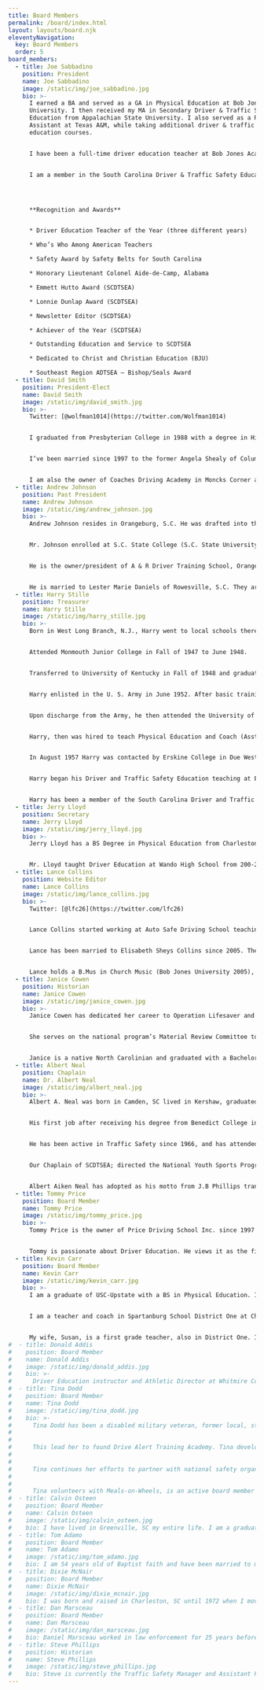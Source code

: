 ```yaml
---
title: Board Members
permalink: /board/index.html
layout: layouts/board.njk
eleventyNavigation:
  key: Board Members
  order: 5
board_members:
  - title: Joe Sabbadino
    position: President
    name: Joe Sabbadino
    image: /static/img/joe_sabbadino.jpg
    bio: >-
      I earned a BA and served as a GA in Physical Education at Bob Jones
      University. I then received my MA in Secondary Driver & Traffic Safety
      Education from Appalachian State University. I also served as a Research
      Assistant at Texas A&M, while taking additional driver & traffic safety
      education courses.


      I have been a full-time driver education teacher at Bob Jones Academy for over 40 years. As well as a part-time driver educator at Greenville Technical College and at TOPS (Bob Jones University) for over 15 years. I established Sabbadino Driving School, LLC in 2010 which I own and operate as a full-time driving instructor.


      I am a member in the South Carolina Driver & Traffic Safety Education association, and have been an officer in SCDTSEA for over 40 years as President and Newsletter Editor. I’ve been a member of the American Driver & Traffic Safety Education Association for over 30 years. I have served as President-Elect and President for the Southeast Region ADTSEA.




      **Recognition and Awards**


      * Driver Education Teacher of the Year (three different years)

      * Who’s Who Among American Teachers

      * Safety Award by Safety Belts for South Carolina

      * Honorary Lieutenant Colonel Aide-de-Camp, Alabama

      * Emmett Hutto Award (SCDTSEA)

      * Lonnie Dunlap Award (SCDTSEA)

      * Newsletter Editor (SCDTSEA)

      * Achiever of the Year (SCDTSEA)

      * Outstanding Education and Service to SCDTSEA

      * Dedicated to Christ and Christian Education (BJU)

      * Southeast Region ADTSEA – Bishop/Seals Award
  - title: David Smith
    position: President-Elect
    name: David Smith
    image: /static/img/david_smith.jpg
    bio: >-
      Twitter: [@wolfman1014](https://twitter.com/Wolfman1014)


      I graduated from Presbyterian College in 1988 with a degree in History and a minor in Secondary Education. I was certified in Driver’s Education from Erskine College in the summer of 1992 and was taught by the living legend himself, Dr. Harry Stille. I have been teaching driver’s training since 1992 at Whitmire High School, Berkeley High School and Barnwell High School. I currently teach Driver’s Educationat Mid-Carolina High School.


      I’ve been married since 1997 to the former Angela Shealy of Columbia, SC. She is a 1st grade teacher in Calhoun County (Sandy Run Elementary). We have an 15 year old daughter, Katelyn, who is a sophomore at White Knoll School. Katelyn has been in remission from cancer since 2002!


      I am also the owner of Coaches Driving Academy in Moncks Corner and Lexington, SC. This company was started in 2002. I have been a member of SCDTSEA since 1992 and I have served as President-Elect and President in the past. I am currently the President and I truly am excited about the direction the association is heading. I believe in this association because I believe that we truly want the best for the drivers in this state and we are not on a political agenda.
  - title: Andrew Johnson
    position: Past President
    name: Andrew Johnson
    image: /static/img/andrew_johnson.jpg
    bio: >-
      Andrew Johnson resides in Orangeburg, S.C. He was drafted into the United States Army in 1969 and served two years, including one-year tour of duty with the 1st Infantry Division and the 1st Cavalry Division in Vietnam. It was in this tour where he was awarded the Purple Heart for injuries received during combat and Bronze Star with two oak leaf clusters for heroism, and numerous other awards during this military service.


      Mr. Johnson enrolled at S.C. State College (S.C. State University), Orangeburg, S.C., in 1971, and earned a Bachelor of Science degree in Industrial Education in 1975, and a Master’s Degree in Education in 1987. He served as Platoon Leader of Operation Readiness Float Section at 163 Support Battalion, Orangeburg, S.C. and as Commander of the Headquarters/Headquarters Company, 751st Maintenance Battalion, Columbia, S.C. It was not until 1993 when he retired at the rank of Captain.


      He is the owner/president of A & R Driver Training School, Orangeburg, S.C., since 1999. He received the Outstanding Dedication and Service Award as President of SCDTSEA, and now serves as President-Elect of the association. He is currently an active member of American Driver and Traffic Safety Education Association (ADTSEA) and South East Region (SER) ADTSEA, where he served as both a member of the board of directors of ADTSEA and secretary of South East Region (SER)-ADTSEA. He is President of The Concerned Citizens of Whittaker Heights Community, Inc., and Vice Chairman of SC Department of Social Services Advisory Board.


      He is married to Lester Marie Daniels of Rowesville, S.C. They are the blessed parents of three wonderful girls: Andreaetta, Albernel and Angela, and four wonderful grandchildren (two girls and two boys). His personal hobbies including any outdoor activities particularly growing food in his personal garden and walking or riding his bicycle throughout the neighborhood; travelling both domestically and internationally; spending time with his family; and teaching people about the love of Jesus Christ.
  - title: Harry Stille
    position: Treasurer
    name: Harry Stille
    image: /static/img/harry_stille.jpg
    bio: >-
      Born in West Long Branch, N.J., Harry went to local schools there and Graduated from Long Branch High School in June 1947.


      Attended Monmouth Junior College in Fall of 1947 to June 1948.


      Transferred to University of Kentucky in Fall of 1948 and graduated in June 1952. While at UK, Harry took a Teacher Training driver education class required of all Physical Education Majors and taught a novice high school student to drive Behind-The-Wheel in Spring of 1952.


      Harry enlisted in the U. S. Army in June 1952. After basic training he was sent to Okinawa from January 1953 to June 1954. While on Okinawa, was shifted out of a combat line Company and was assigned to the American Dependents High School to teach Physical Education, History and Language Arts. Also, Coached Basketball and Baseball while there.


      Upon discharge from the Army, he then attended the University of Kentucky to obtain a Masters of Arts in teaching.


      Harry, then was hired to teach Physical Education and Coach (Asst. Football, Head Basketball and Head Baseball coach) at Bridgewater College in Bridgewater, Virginia. This was a one year appointment only replacing a faculty on leave. August 1956-57.


      In August 1957 Harry was contacted by Erskine College in Due West, S.C. and offered and accepted to be Department Chair of Physical Education at Erskine that fall 1957. In 1961, Erskine offered a driver Training class taught by Capt. Billy Fallaw, SC Highway Trouper. Following that class Harry attended Michigan State University in summers of 1962, 1963, and 1964. In a following summer Harry attended a Traffic Safety Class at San Jose State University in California. These classes were taught by the major national leaders in Traffic Safety at the Time.


      Harry began his Driver and Traffic Safety Education teaching at Erskine in fall of 1962 to Physical Education Majors and Erskine began to offer four Certification Classes at Erskine in Summer Sessions in 1962. Harry has taught these classes every summer since that time to the present. These classes were Teacher training in Traffic Safety (Basic Class), Methods and Materials in Traffic Safety, teaching of Range and Simulation in Driver Training and General Safety. These four classes are accepted for teaching certification by the S.C. Department of Education.


      Harry has been a member of the South Carolina Driver and Traffic Safety Association and serving as its treasurer for many years. During his teaching of Traffic Safety at Erskine he has taught hundreds of teachers of Novice Drivers in South Carolina.
  - title: Jerry Lloyd
    position: Secretary
    name: Jerry Lloyd
    image: /static/img/jerry_lloyd.jpg
    bio: >-
      Jerry Lloyd has a BS Degree in Physical Education from Charleston Southern University (Baptist College) and is a certified Driver Education instructor. He attended Erskine College to complete 12 hours of Driver Education Classes under Dr. Harry Stille. He has 18 years of teaching and coaching experience in football, golf and baseball and spent 6 years as a professional baseball umpire in the minor leagues.


      Mr. Lloyd taught Driver Education at Wando High School from 200-2011 until the program was discontinued in the county. He coordinated with Mt. Pleasant Police each semester to promote safe driving habits and reduction of drinking and driving among teens. He has been a member of the SCDTSEA 2000 to present and has served as a SCDTSEA Executive Board Member 2013 to the present. He has a wife Karen and son Zachary.
  - title: Lance Collins
    position: Website Editor
    name: Lance Collins
    image: /static/img/lance_collins.jpg
    bio: >-
      Twitter: [@lfc26](https://twitter.com/lfc26)


      Lance Collins started working at Auto Safe Driving School teaching in the classroom in 2003. In 2005 he started teaching behind the wheel as well as in the classroom. In 2013 Lance became a safety officer for road tests and became the Operations Manager at Auto Safe. His duties at this time include teaching BTW and classroom, managing the office and instructor staff, and solving any IT issues that arise.


      Lance has been married to Elisabeth Sheys Collins since 2005. They have four kids: James, Piper, Zoë, and Avery. When he is not working, he is usually spending time with them and keeping things under control on the homefront. Lance likes to follow consumer technology through YouTube and different tech blogs.


      Lance holds a B.Mus in Church Music (Bob Jones University 2005), an M.DIv. (Geneva Reformed Seminary 2009), and he has taken courses at Northern Virginia Community College in Driver and Traffic Safety (2009).
  - title: Janice Cowen
    position: Historian
    name: Janice Cowen
    image: /static/img/janice_cowen.jpg
    bio: >-
      Janice Cowen has dedicated her career to Operation Lifesaver and rail safety initiatives. She has enthusiastically served as State Coordinator for South Carolina Operation Lifesaver since 1991. Janice oversaw the National Advisory Council as Chairwoman and served on the national Operation Lifesaver, Inc. (OLI) Board of Directors for 6 years, ending in 2016. She is currently the Federal Railroad Administration Region 3 Representative on the National Advisory Council representing eight states in the Southeast and is the Senior Regional Representative liaison to OLI staff.


      She serves on the national program’s Material Review Committee to verify accuracy and uniform messaging. Janice has also been a Presenter and Volunteer Coach for 26 years. She has served on the Safe Kids Board of Directors and is currently a Board of Directors member of the South Carolina Driver and Traffic Safety Education Association.


      Janice is a native North Carolinian and graduated with a Bachelor of Science degree in Journalism from UNC-Chapel Hill. She has been married for 27 years and has two beautiful and intelligent daughters, one a senior in the USC Honors College and the other a sophomore in the Calhoun Honors College at Clemson. Her personal-time passions include traveling, camping, and playing games with family and friends.
  - title: Albert Neal
    position: Chaplain
    name: Dr. Albert Neal
    image: /static/img/albert_neal.jpg
    bio: >-
      Albert A. Neal was born in Camden, SC lived in Kershaw, graduated from C.A. Johnson High School and received his B.S. degree from Benedict College. He earned the M.Ed., from South Carolina State University, and received his B.D., degree from the Theological Seminary of Florida State Christian University. He was granted an honorary D.D., degree from California Pacific University, and awarded the Ph.D., degree in Religion from the University Life Monarch, Modesto, California. He completed the Ed.S. degree at the University of South Carolina. On May 21, 1987, he satisfactorily completed his first Extended Unit of Clinical Pastoral Education at Richland Memorial Hospital. He earned the M.Div. degree from the Lutheran Theological Southern Seminary, and earned his Ed.D. in Health Education Administration from the University of South Carolina.


      His first job after receiving his degree from Benedict College in 1966 was that of a mathematics and Driver and Traffic Safety Education teacher at Fairfield High School in Winnsboro, SC. After four years, Dr. Neal accepted a position with the University of South Carolina as an Assistant Professor of Public Health. Dr. Neal serves as Project Administrator for USC/NCAA National Youth Sports Program. As a bi-vocational pastor/educator, he has served as pastor to several churches.


      He has been active in Traffic Safety since 1966, and has attended more than 40 ADTSEA Annual Conferences. Now retired from the University of SC School of Public Health, (2005).


      Our Chaplain of SCDTSEA; directed the National Youth Sports Program (NYSP/NCAA/USC) for more than 15 years; implemented the Driver Improvement Program at Fort Jackson, SC 1970.


      Albert Aiken Neal has adopted as his motto from J.B Phillips translation of 1 Timothy 4:14, “CONCENTRATE ON YOUR READING AND ON YOUR PREACHING AND TEACHING.”
  - title: Tommy Price
    position: Board Member
    name: Tommy Price
    image: /static/img/tommy_price.jpg
    bio: >-
      Tommy Price is the owner of Price Driving School Inc. since 1997 after his dad, Rev. C. E. “Gene” Price, decided to retire . He graduated from Southern Wesleyan University with a degree in Business Administration. Tommy is an Anderson School District 5 Board of Trustee member as well as a Board Member of Centerville Fire Department he also serves on several other local committees and boards. His hobbies include fishing, hunting and spending time with his family. Tommy is the “Voice of the Westside Rams” football team since 2001.


      Tommy is passionate about Driver Education. He views it as the first step toward adulthood and tries to instill the responsibility that comes with driving a motor vehicle.
  - title: Kevin Carr
    position: Board Member
    name: Kevin Carr
    image: /static/img/kevin_carr.jpg
    bio: >-
      I am a graduate of USC-Upstate with a BS in Physical Education. I received A Masters in Sports Administration from the United States Sports Academy and my 30 hours above from the University of LaVerne. I completed course work to become certified in Driver’s Education from Erskine.


      I am a teacher and coach in Spartanburg School District One at Chapman High School. I am currently the associate head football coach and formerly the head baseball coach. I have coached and taught in District One my entire career.


      My wife, Susan, is a first grade teacher, also in District One. I am the proud father of three daughters, Jennifer, Madison, and Mallory. Jennifer, a Clemson graduate, is married and the mother of a son, Hayes, just three months old. Madison is a sophomore at Winthrop University and Mallory is a senior at Chapman High School. We live in the small community of Holly Springs just outside of Inman, S.C.
#  - title: Donald Addis
#    position: Board Member
#    name: Donald Addis
#    image: /static/img/donald_addis.jpg
#    bio: >-
#      Driver Education instructor and Athletic Director at Whitmire Community School. This is my 30th year in education. I also work part time for Premier Driving School serving the Newberry, Union, and Whitmire areas. I live in the Santuc community of Union County with my wife, Dena and daughter, Kayley Jayne.
#  - title: Tina Dodd
#    position: Board Member
#    name: Tina Dodd
#    image: /static/img/tina_dodd.jpg
#    bio: >-
#      Tina Dodd has been a disabled military veteran, former local, state, and federal law enforcement officer who saw too many lives being lost in vehicle collisions.
#
#
#      This lead her to found Drive Alert Training Academy. Tina developed a new level of comprehensive, state-of-the art classes, with the use of interactive simulation training. This advanced technology helps develop; perceptual, cognitive, scanning techniques and much more.
#
#
#      Tina continues her efforts to partner with national safety organizations, her school is an AAA Approved Driving School. She is certified to teach AAA courses, and the National Safety Council course Alive at 25.
#
#
#      Tina volunteers with Meals-on-Wheels, is an active board member of Mothers Against Drunk Driving (MADD), and now the South Carolina Driver and Traffic Safety Education Association. She was awarded the 2018 Commercial Teacher of the Year Award.
#  - title: Calvin Osteen
#    position: Board Member
#    name: Calvin Osteen
#    image: /static/img/calvin_osteen.jpg
#    bio: I have lived in Greenville, SC my entire life. I am a graduate of Parker High School. My wife Jean and I were married in 1978 and have a daughter April and a son Jason who both are employed by Budget Driving School. We also have two grandsons and a new granddaughter. I began teaching CDL training and administering the CDL test in the early 1990’s. In 1994 we opened Budget Driving School and began with one car and have grown to 8 cars. I specialize in teaching adult clients with both physical and mental difficulties as well as many adults who have come to South Carolina from other countries. At the present time I teach classroom training, hand-control training, behind the wheel instructions and administer both the Knowledge Test and the Skills Test at Budget Driving School.
#  - title: Tom Adamo
#    position: Board Member
#    name: Tom Adamo
#    image: /static/img/tom_adamo.jpg
#    bio: I am 54 years old of Baptist faith and have been married to my wife Penny for thirty one years. We have three children. I have been working at Cone Mills finishing plant since 1981. I coached the Union County High School boys tennis team from 2004-2015. I have been an official for high school basketball for nineteen years. I started Union County Driving Academy in 2011. We serve Union and the surrounding counties. My main classroom focus is distracted driving, alcohol, drugs, and right of way scenarios.
#  - title: Dixie McNair
#    position: Board Member
#    name: Dixie McNair
#    image: /static/img/dixie_mcnair.jpg
#    bio: I was born and raised in Charleston, SC until 1972 when I moved to Columbia, SC. I attended Spring Valley High School and graduated in 1974. During that time I drove a school bus while attending school and also worked a part time job as a cashier at Winn Dixie. I married my high school sweetheart Danny McNair in 1974 who has been in the transportation field for over 35 years. He was a supervisor of a trucking company for 30 years and now is an agent for several Freight Brokers. I have two children Danny McNair II, and a daughter Brandi McNair. I have two grandchildren Bryce, 6 and Jordan, 3 and another on the way due in July 2016. I have worked in the medical field in various capacities for 42 years, and currently I am at Palmetto Health Richland as a Quality Control/Physicians Billing Coordinator. I am also an Instructor at Championship Driving School with offices in Lugoff and Lancaster. We have 7 instructors, drive students from a lot of different schools, and teach adults as well. During the years I have been an Advocate for Sexual Trauma Services, coached T-ball, coached Dixie Youth Softball, and was a board member for the Dixie Youth Baseball Softball League and various other committees. I have seen firsthand the devastation that Motor Vehicle Crashes can cause. I strive to be the best instructor possible and use my experience in the medical field to apply some reasoning in teaching my students to be the very best on the road that they can possibly be.
#  - title: Dan Marsceau
#    position: Board Member
#    name: Dan Marsceau
#    image: /static/img/dan_marsceau.jpg
#    bio: Daniel Marsceau worked in law enforcement for 25 years before retiring in 2007. His first 5 years were spent as a Greer City police officer, and the rest of his time was spent as a South Carolina Highway Patrolman. Dan served as the upstate's spokesperson for the SCHP, and he retired as a Lance Corporal. After his retirement from law enforcement, Dan started working at his brother DeWayne's automotive upholstery shop, The Bucket Stitch. Dan began working part-time for Auto-Safe Driving School in 2012. He serves as a Behind the Wheel Instructor, Classroom Teacher, and Safety Officer/Test Examiner. Dan was awarded the Commercial Driving School Teacher of the Year in 2014 (AAA Carolinas & SCDTSEA). Dan is married to Priscilla, and they have two sons, Nicolas and Nathanael. The family lives in Greer, SC.
#  - title: Steve Phillips
#    position: Historian
#    name: Steve Phillips
#    image: /static/img/steve_phillips.jpg
#    bio: Steve is currently the Traffic Safety Manager and Assistant Public Relations Manager for AAA Carolinas. He helps create and advocate for legislative laws involving traffic safety in North and South Carolina, as well as oversees various traffic safety programs, driver improvement instructor classes, AAA driver education programs and AAA Approved Driving Schools. He has been a passionate and dedicated driver educator for over 15 years and certified as a Driver Training Instructor for the US Training Center. Prior to working for AAA, he served and continues to serve as a firefighter and spent 4 years in the army. He is a former board member for North Carolina’s MADD, past President of South Carolina Driver and Traffic Safety Education Association (SCDTSEA) and past President for the Southeast Region – American Driver and Traffic Safety Education Association (SER-ADTSEA). He currently sits on the SCDTSEA board and is the president elect of the SER-ADTSEA. He also is a trainer and supervisor for NASCAR and Charlotte Motor Speedway and owner and operator of Firehouse DJ Co. an entertainment and sound company, Steve is also a motivational public speaker.
---
```

